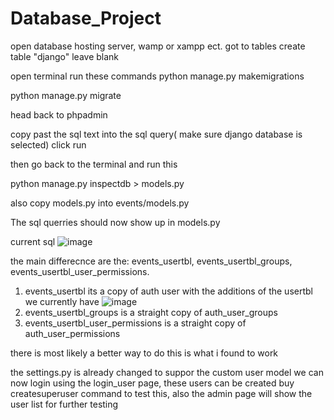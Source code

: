 # Database_Project
open database hosting server, wamp or xampp ect.
got to tables create table "django" leave blank

open terminal run these commands
python manage.py makemigrations

python manage.py migrate

head back to phpadmin

copy past the sql text into the sql query( make sure django database is selected)
click run

then go back to the terminal and run this 

python manage.py inspectdb > models.py

also copy models.py into events/models.py

The sql querries should now show up in models.py


current sql
![image](https://user-images.githubusercontent.com/48971142/163459557-af80267d-075e-4219-8177-34fa8d887b9a.png)

the main differecnce are the: events_usertbl, events_usertbl_groups, events_usertbl_user_permissions.

1. events_usertbl its a copy of auth user with the additions of the usertbl we currently have
  ![image](https://user-images.githubusercontent.com/48971142/163459851-1adf76fa-9257-4a20-b422-84ff0354f70b.png)
2. events_usertbl_groups is a straight copy of auth_user_groups
3. events_usertbl_user_permissions is a straight copy of auth_user_permissions

there is most likely a better way to do this is what i found to work

the settings.py is already changed to suppor the custom user model
we can now login using the login_user page, these users can be created buy createsuperuser command to test this, also the admin page will show the user list for further testing
